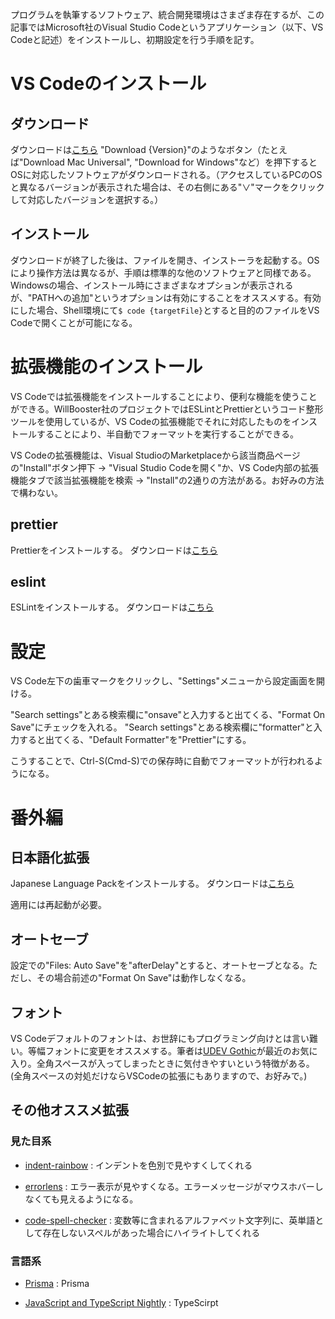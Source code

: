 プログラムを執筆するソフトウェア、統合開発環境はさまざま存在するが、この記事ではMicrosoft社のVisual Studio Codeというアプリケーション（以下、VS Codeと記述）をインストールし、初期設定を行う手順を記す。

# VS Codeのインストール

## ダウンロード

ダウンロードは[こちら](https://code.visualstudio.com/)
"Download {Version}"のようなボタン（たとえば"Download Mac Universal", "Download for Windows"など）を押下するとOSに対応したソフトウェアがダウンロードされる。（アクセスしているPCのOSと異なるバージョンが表示された場合は、その右側にある"∨"マークをクリックして対応したバージョンを選択する。）

## インストール

ダウンロードが終了した後は、ファイルを開き、インストーラを起動する。OSにより操作方法は異なるが、手順は標準的な他のソフトウェアと同様である。Windowsの場合、インストール時にさまざまなオプションが表示されるが、"PATHへの追加"というオプションは有効にすることをオススメする。有効にした場合、Shell環境にて`$ code {targetFile}`とすると目的のファイルをVS Codeで開くことが可能になる。

# 拡張機能のインストール

VS Codeでは拡張機能をインストールすることにより、便利な機能を使うことができる。WillBooster社のプロジェクトではESLintとPrettierというコード整形ツールを使用しているが、VS Codeの拡張機能でそれに対応したものをインストールすることにより、半自動でフォーマットを実行することができる。

VS Codeの拡張機能は、Visual StudioのMarketplaceから該当商品ページの"Install"ボタン押下 -> "Visual Studio Codeを開く"か、VS Code内部の拡張機能タブで該当拡張機能を検索 -> "Install"の2通りの方法がある。お好みの方法で構わない。

## prettier

Prettierをインストールする。
ダウンロードは[こちら](https://marketplace.visualstudio.com/items?itemName=esbenp.prettier-vscode)

## eslint

ESLintをインストールする。
ダウンロードは[こちら](https://marketplace.visualstudio.com/items?itemName=dbaeumer.vscode-eslint)

# 設定

VS Code左下の歯車マークをクリックし、"Settings"メニューから設定画面を開ける。

"Search settings"とある検索欄に"onsave"と入力すると出てくる、"Format On Save"にチェックを入れる。
"Search settings"とある検索欄に"formatter"と入力すると出てくる、"Default Formatter"を"Prettier"にする。

こうすることで、Ctrl-S(Cmd-S)での保存時に自動でフォーマットが行われるようになる。

# 番外編

## 日本語化拡張

Japanese Language Packをインストールする。
ダウンロードは[こちら](https://marketplace.visualstudio.com/items?itemName=MS-CEINTL.vscode-language-pack-ja)

適用には再起動が必要。

## オートセーブ

設定での"Files: Auto Save"を"afterDelay"とすると、オートセーブとなる。ただし、その場合前述の"Format On Save"は動作しなくなる。

## フォント

VS Codeデフォルトのフォントは、お世辞にもプログラミング向けとは言い難い。等幅フォントに変更をオススメする。筆者は[UDEV Gothic](https://github.com/yuru7/udev-gothic)が最近のお気に入り。全角スペースが入ってしまったときに気付きやすいという特徴がある。(全角スペースの対処だけならVSCodeの拡張にもありますので、お好みで。)


## その他オススメ拡張

### 見た目系
- [indent-rainbow](https://marketplace.visualstudio.com/items?itemName=oderwat.indent-rainbow) : インデントを色別で見やすくしてくれる

- [errorlens](https://marketplace.visualstudio.com/items?itemName=usernamehw.errorlens) : エラー表示が見やすくなる。エラーメッセージがマウスホバーしなくても見えるようになる。

- [code-spell-checker](https://marketplace.visualstudio.com/items?itemName=streetsidesoftware.code-spell-checker) : 変数等に含まれるアルファベット文字列に、英単語として存在しないスペルがあった場合にハイライトしてくれる

### 言語系

- [Prisma](https://marketplace.visualstudio.com/items?itemName=Prisma.prisma) : Prisma

- [JavaScript and TypeScript Nightly](https://marketplace.visualstudio.com/items?itemName=mikestead.dotenv) : TypeScirpt
